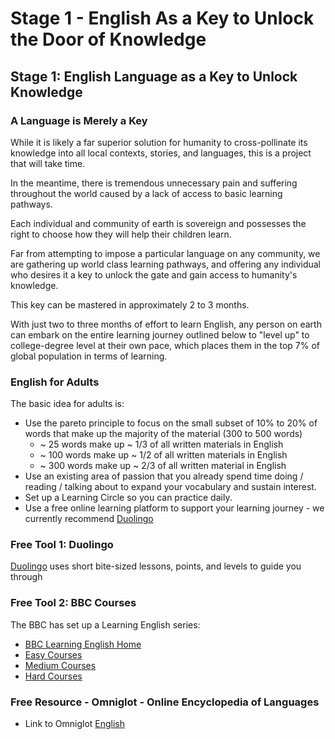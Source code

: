 # Stage 1 - English As a Key to Unlock the Door of Knowledge

## Stage 1: English Language as a Key to Unlock Knowledge

### A Language is Merely a Key

While it is likely a far superior solution for humanity to cross-pollinate its knowledge into all local contexts, stories, and languages, this is a project that will take time. 

In the meantime, there is tremendous unnecessary pain and suffering throughout the world caused by a lack of access to basic learning pathways. 

Each individual and community of earth is sovereign and possesses the right to choose how they will help their children learn. 

Far from attempting to impose a particular language on any community, we are gathering up world class learning pathways, and offering any individual who desires it a key to unlock the gate and gain access to humanity's knowledge. 

This key can be mastered in approximately 2 to 3 months. 

With just two to three months of effort to learn English, any person on earth can embark on the entire learning journey outlined below to "level up" to college-degree level at their own pace, which places them in the top 7% of global population in terms of learning. 

### English for Adults 

The basic idea for adults is: 

- Use the pareto principle to focus on the small subset of 10% to 20% of words that make up the majority of the material (300 to 500 words)
	- ~ 25 words make up ~ 1/3 of all written materials in English 
	- ~ 100 words make up ~ 1/2 of all written materials in English 
	- ~ 300 words make up ~ 2/3 of all written material in English 
- Use an existing area of passion that you already spend time doing / reading / talking about to expand your vocabulary and sustain interest. 
- Set up a Learning Circle so you can practice daily.   
- Use a free online learning platform to support your learning journey - we currently recommend [Duolingo](https://www.duolingo.com)

### Free Tool 1: Duolingo
[Duolingo](https://www.duolingo.com) uses short bite-sized lessons, points, and levels to guide you through 


### Free Tool 2: BBC Courses
The BBC has set up a Learning English series: 

- [BBC Learning English Home](https://www.bbc.co.uk/learningenglish/english/)   
- [Easy Courses](https://www.bbc.co.uk/learningenglish/english/easy_course)  
- [Medium Courses](https://www.bbc.co.uk/learningenglish/english/medium_course)  
- [Hard Courses](https://www.bbc.co.uk/learningenglish/english/hard_course)  

### Free Resource - Omniglot - Online Encyclopedia of Languages

- Link to Omniglot [English](https://www.omniglot.com/writing/english.htm) 

